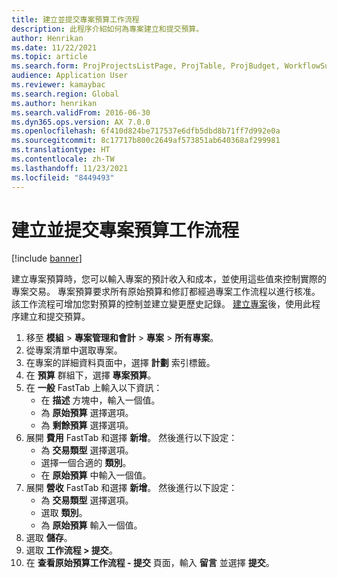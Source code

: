 ```yaml
---
title: 建立並提交專案預算工作流程
description: 此程序介紹如何為專案建立和提交預算。
author: Henrikan
ms.date: 11/22/2021
ms.topic: article
ms.search.form: ProjProjectsListPage, ProjTable, ProjBudget, WorkflowSubmitDialog
audience: Application User
ms.reviewer: kamaybac
ms.search.region: Global
ms.author: henrikan
ms.search.validFrom: 2016-06-30
ms.dyn365.ops.version: AX 7.0.0
ms.openlocfilehash: 6f410d824be717537e6dfb5dbd8b71ff7d992e0a
ms.sourcegitcommit: 8c17717b800c2649af573851ab640368af299981
ms.translationtype: HT
ms.contentlocale: zh-TW
ms.lasthandoff: 11/23/2021
ms.locfileid: "8449493"
---
```

# <a name="create-and-submit-a-project-budget-workflow"></a>建立並提交專案預算工作流程

[!include [banner](../../includes/banner.md)]

建立專案預算時，您可以輸入專案的預計收入和成本，並使用這些值來控制實際的專案交易。 專案預算要求所有原始預算和修訂都經過專案工作流程以進行核准。 該工作流程可增加您對預算的控制並建立變更歷史記錄。 [建立專案](/dynamicsax-2012/appuser-itpro/create-a-project)後，使用此程序建立和提交預算。

1. 移至 **模組** > **專案管理和會計** >  **專案** >  **所有專案**。
1. 從專案清單中選取專案。
1. 在專案的詳細資料頁面中，選擇 **計劃** 索引標籤。
1. 在 **預算** 群組下，選擇 **專案預算**。
1. 在 **一般** FastTab 上輸入以下資訊：
   - 在 **描述** 方塊中，輸入一個值。
   - 為 **原始預算** 選擇選項。
   - 為 **剩餘預算** 選擇選項。
1. 展開 **費用** FastTab 和選擇 **新增**。 然後進行以下設定：
   - 為 **交易類型** 選擇選項。
   - 選擇一個合適的 **類別**。
   - 在 **原始預算** 中輸入一個值。
1. 展開 **營收** FastTab 和選擇 **新增**。 然後進行以下設定：
   - 為 **交易類型** 選擇選項。
   - 選取 **類別**。
   - 為 **原始預算** 輸入一個值。
1. 選取 **儲存**。
1. 選取 **工作流程 \> 提交**。
1. 在 **查看原始預算工作流程 - 提交** 頁面，輸入 **留言** 並選擇 **提交**。
